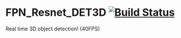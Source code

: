 # FPN_Resnet_DET3D [![Build Status](https://travis-ci.org/YoushaaMurhij/FPN_Resnet_Det3D.svg?branch=main)](https://travis-ci.org/YoushaaMurhij/FPN_Resnet_Det3D)
Real time 3D object detection! (40FPS)
